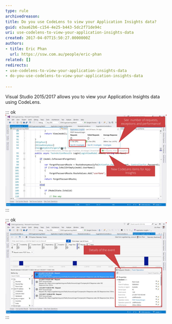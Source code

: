 ```yaml
---
type: rule
archivedreason: 
title: Do you use CodeLens to view your Application Insights data?
guid: e3aa62b6-c154-4e25-b443-5dc2f71de94c
uri: use-codelens-to-view-your-application-insights-data
created: 2017-04-07T15:50:27.0000000Z
authors:
- title: Eric Phan
  url: https://ssw.com.au/people/eric-phan
related: []
redirects:
- use-codelens-to-view-your-application-insights-data
- do-you-use-codelens-to-view-your-application-insights-data

---
```


Visual Studio 2015/2017 allows you to view your Application Insights data using CodeLens.

<!--endintro-->


::: ok  
![Figure: See live data from production servers using CodeLens](use-codelens-1.jpg)  
:::


::: ok  
![Figure: Drill into request details right inside Visual Studio](use-codelens-2.jpg)  
:::
